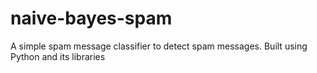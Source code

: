 # naive-bayes-spam
A simple spam message classifier to detect spam messages.
Built using Python and its libraries 
